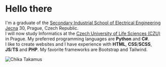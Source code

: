 # Hello there
I'm a graduate of the [Secondary Industrial School of Electrical Engineering Jecna](https://www.spsejecna.cz/) 30, Prague, Czech Republic.  
I will now study Informatics at the [Czech University of Life Sciences (CZU)](https://www.pef.czu.cz/) in Prague.
My preferred programming languages are **Python** and **C#**.  
I like to create websites and I have experience with **HTML**, **CSS**/**SCSS**, **JS**/**TS** and **PHP**. My favorite frameworks are Bootstrap and Tailwind.  

<picture>
<img src="https://images-wixmp-ed30a86b8c4ca887773594c2.wixmp.com/f/2f9cbf91-3403-493f-8745-0ba83592201f/dcb266i-0092ecc8-3b22-4d67-a6c9-581b0a4ebd76.png?token=eyJ0eXAiOiJKV1QiLCJhbGciOiJIUzI1NiJ9.eyJzdWIiOiJ1cm46YXBwOjdlMGQxODg5ODIyNjQzNzNhNWYwZDQxNWVhMGQyNmUwIiwiaXNzIjoidXJuOmFwcDo3ZTBkMTg4OTgyMjY0MzczYTVmMGQ0MTVlYTBkMjZlMCIsIm9iaiI6W1t7InBhdGgiOiJcL2ZcLzJmOWNiZjkxLTM0MDMtNDkzZi04NzQ1LTBiYTgzNTkyMjAxZlwvZGNiMjY2aS0wMDkyZWNjOC0zYjIyLTRkNjctYTZjOS01ODFiMGE0ZWJkNzYucG5nIn1dXSwiYXVkIjpbInVybjpzZXJ2aWNlOmZpbGUuZG93bmxvYWQiXX0.2gEvIuLwFvExvruMYHQ95BFCT05RGqfL0MZjpJsH3vM" alt="Chika Takamus">
</picture>
